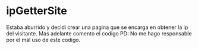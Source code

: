# ipGetterSite
Estaba aburrido y decidi crear una pagina que se encarga en obtener la ip del visitante. Mas adelante comento el codigo
PD: No me hago responsable por el mal uso de este codigo.
